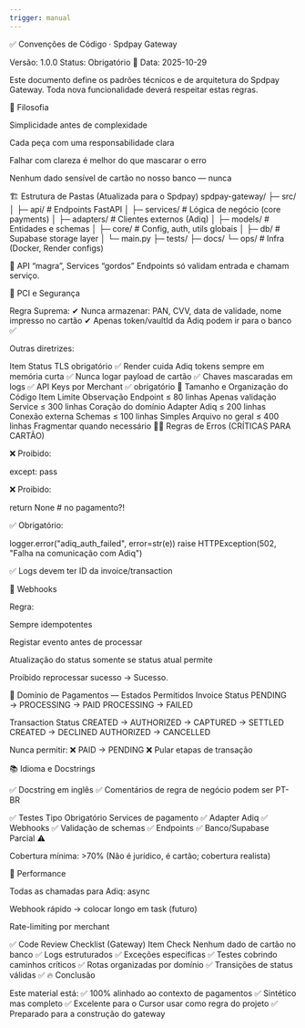 ```yaml
---
trigger: manual
---
```


✅ Convenções de Código · Spdpay Gateway

Versão: 1.0.0
Status: Obrigatório 🚨
Data: 2025-10-29

Este documento define os padrões técnicos e de arquitetura do Spdpay Gateway.
Toda nova funcionalidade deverá respeitar estas regras.

🧠 Filosofia

Simplicidade antes de complexidade

Cada peça com uma responsabilidade clara

Falhar com clareza é melhor do que mascarar o erro

Nenhum dado sensível de cartão no nosso banco — nunca

🏗 Estrutura de Pastas (Atualizada para o Spdpay)
spdpay-gateway/
├─ src/
│  ├─ api/            # Endpoints FastAPI
│  ├─ services/       # Lógica de negócio (core payments)
│  ├─ adapters/       # Clientes externos (Adiq)
│  ├─ models/         # Entidades e schemas
│  ├─ core/           # Config, auth, utils globais
│  ├─ db/             # Supabase storage layer
│  └─ main.py
├─ tests/
├─ docs/
└─ ops/               # Infra (Docker, Render configs)


📌 API “magra”, Services “gordos”
Endpoints só validam entrada e chamam serviço.

🔐 PCI e Segurança

Regra Suprema:
✔ Nunca armazenar: PAN, CVV, data de validade, nome impresso no cartão
✔ Apenas token/vaultId da Adiq podem ir para o banco ✅

Outras diretrizes:

Item	Status
TLS obrigatório	✅ Render cuida
Adiq tokens sempre em memória curta	✅
Nunca logar payload de cartão	✅
Chaves mascaradas em logs	✅
API Keys por Merchant	✅ obrigatório
🧩 Tamanho e Organização do Código
Item	Limite	Observação
Endpoint	≤ 80 linhas	Apenas validação
Service	≤ 300 linhas	Coração do domínio
Adapter Adiq	≤ 200 linhas	Conexão externa
Schemas	≤ 100 linhas	Simples
Arquivo no geral	≤ 400 linhas	Fragmentar quando necessário
🙅‍♂️ Regras de Erros (CRÍTICAS PARA CARTÃO)

❌ Proibido:

except:
    pass


❌ Proibido:

return None  # no pagamento?!


✅ Obrigatório:

logger.error("adiq_auth_failed", error=str(e))
raise HTTPException(502, "Falha na comunicação com Adiq")


✅ Logs devem ter ID da invoice/transaction

📡 Webhooks

Regra:

Sempre idempotentes

Registar evento antes de processar

Atualização do status somente se status atual permite

Proibido reprocessar sucesso → Sucesso.

🧱 Domínio de Pagamentos — Estados Permitidos
Invoice Status
PENDING → PROCESSING → PAID
         PROCESSING → FAILED

Transaction Status
CREATED → AUTHORIZED → CAPTURED → SETTLED
CREATED → DECLINED
AUTHORIZED → CANCELLED


Nunca permitir:
❌ PAID → PENDING
❌ Pular etapas de transação

📚 Idioma e Docstrings

✅ Docstring em inglês
✅ Comentários de regra de negócio podem ser PT-BR

✅ Testes
Tipo	Obrigatório
Services de pagamento	✅
Adapter Adiq	✅
Webhooks	✅
Validação de schemas	✅
Endpoints	✅
Banco/Supabase	Parcial ⚠️

Cobertura mínima: >70%
(Não é jurídico, é cartão; cobertura realista)

🚀 Performance

Todas as chamadas para Adiq: async

Webhook rápido → colocar longo em task (futuro)

Rate-limiting por merchant

✅ Code Review Checklist (Gateway)
Item	Check
Nenhum dado de cartão no banco	✅
Logs estruturados	✅
Exceções específicas	✅
Testes cobrindo caminhos críticos	✅
Rotas organizadas por domínio	✅
Transições de status válidas	✅
🔥 Conclusão

Este material está:
✅ 100% alinhado ao contexto de pagamentos
✅ Sintético mas completo
✅ Excelente para o Cursor usar como regra do projeto
✅ Preparado para a construção do gateway